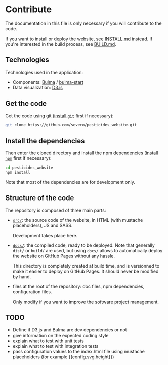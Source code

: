 # Contribute

The documentation in this file is only necessary if you will contribute to the
code.

If you want to install or deploy the website, see [INSTALL.md](./INSTALL.md)
instead. If you're interested in the build process, see [BUILD.md](./BUILD.md).

## Technologies

Technologies used in the application:

- Components: [Bulma](https://bulma.io/) /
  [bulma-start](https://www.npmjs.com/package/bulma-start)
- Data visualization: [D3.js](https://d3js.org/)

## Get the code

Get the code using git ([install `git`](https://git-scm.com/downloads) first if
necessary):

```bash
git clone https://github.com/severo/pesticides_website.git
```

## Install the dependencies

Then enter the cloned directory and install the npm dependencies
([install `npm`](https://www.npmjs.com/get-npm) first if necessary):

```bash
cd pesticides_website
npm install
```

Note that most of the dependencies are for development only.

## Structure of the code

The repository is composed of three main parts:

- [`src/`](./src): the source code of the website, in HTML (with mustache
  placeholders), JS and SASS.

  Development takes place here.

- [`docs/`](./docs): the compiled code, ready to be deployed. Note that
  generally `dist/` or `build/` are used, but using `docs/` allows to
  automatically deploy the website on GitHub Pages without any hassle.

  This directory is completely created at build time, and is versionned to make
  it easier to deploy on GitHub Pages. It should never be modified by hand.

- files at the root of the repository: doc files, npm dependencies,
  configuration files.

  Only modify if you want to improve the software project management.

## TODO

- Define if D3.js and Bulma are dev dependencies or not
- give information on the expected coding style
- explain what to test with unit tests
- explain what to test with integration tests
- pass configuration values to the index.html file using mustache placeholders
  (for example {{config.svg.height}})
